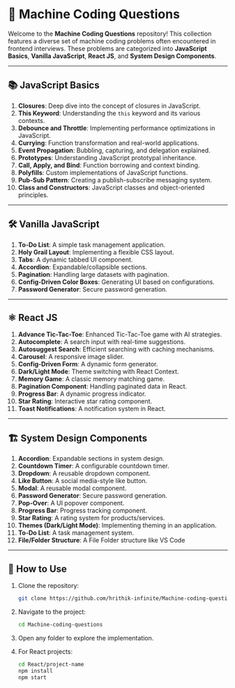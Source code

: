 # 📝 Machine Coding Questions

Welcome to the **Machine Coding Questions** repository! This collection features a diverse set of machine coding problems often encountered in frontend interviews. These problems are categorized into **JavaScript Basics**, **Vanilla JavaScript**, **React JS**, and **System Design Components**.

---

## 📚 JavaScript Basics

1. **Closures**: Deep dive into the concept of closures in JavaScript.
2. **This Keyword**: Understanding the `this` keyword and its various contexts.
3. **Debounce and Throttle**: Implementing performance optimizations in JavaScript.
4. **Currying**: Function transformation and real-world applications.
5. **Event Propagation**: Bubbling, capturing, and delegation explained.
6. **Prototypes**: Understanding JavaScript prototypal inheritance.
7. **Call, Apply, and Bind**: Function borrowing and context binding.
8. **Polyfills**: Custom implementations of JavaScript functions.
9. **Pub-Sub Pattern**: Creating a publish-subscribe messaging system.
10. **Class and Constructors**: JavaScript classes and object-oriented principles.

---

## 🛠 Vanilla JavaScript

1. **To-Do List**: A simple task management application.
2. **Holy Grail Layout**: Implementing a flexible CSS layout.
3. **Tabs**: A dynamic tabbed UI component.
4. **Accordion**: Expandable/collapsible sections.
5. **Pagination**: Handling large datasets with pagination.
6. **Config-Driven Color Boxes**: Generating UI based on configurations.
7. **Password Generator**: Secure password generation.

---

## ⚛️ React JS

1. **Advance Tic-Tac-Toe**: Enhanced Tic-Tac-Toe game with AI strategies.
2. **Autocomplete**: A search input with real-time suggestions.
3. **Autosuggest Search**: Efficient searching with caching mechanisms.
4. **Carousel**: A responsive image slider.
5. **Config-Driven Form**: A dynamic form generator.
6. **Dark/Light Mode**: Theme switching with React Context.
7. **Memory Game**: A classic memory matching game.
8. **Pagination Component**: Handling paginated data in React.
9. **Progress Bar**: A dynamic progress indicator.
10. **Star Rating**: Interactive star rating component.
11. **Toast Notifications**: A notification system in React.

---

## 🏗 System Design Components

1. **Accordion**: Expandable sections in system design.
2. **Countdown Timer**: A configurable countdown timer.
3. **Dropdown**: A reusable dropdown component.
4. **Like Button**: A social media-style like button.
5. **Modal**: A reusable modal component.
6. **Password Generator**: Secure password generation.
7. **Pop-Over**: A UI popover component.
8. **Progress Bar**: Progress tracking component.
9. **Star Rating**: A rating system for products/services.
10. **Themes (Dark/Light Mode)**: Implementing theming in an application.
11. **To-Do List**: A task management system.
12. **File/Folder Structure**: A File Folder structure like VS Code

---

## 🚀 How to Use

1. Clone the repository:

   ```sh
   git clone https://github.com/hrithik-infinite/Machine-coding-questions
   ```

2. Navigate to the project:

   ```sh
   cd Machine-coding-questions
   ```

3. Open any folder to explore the implementation.

4. For React projects:

   ```sh
   cd React/project-name
   npm install
   npm start
   ```

